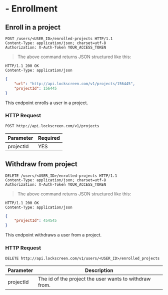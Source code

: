 # - Enrollment

## Enroll in a project

```http
POST /users/<USER_ID>/enrolled-projects HTTP/1.1
Content-Type: application/json; charset=utf-8
Authorization: X-Auth-Token YOUR_ACCESS_TOKEN
```
> The above command returns JSON structured like this:

```http
HTTP/1.1 200 OK
Content-Type: application/json
```

```json
{
	"url": "http://api.lockscreen.com/v1/projects/156445",
	"projectId": 156445
}
```

This endpoint enrolls a user in a project.

### HTTP Request

`POST http://api.lockscreen.com/v1/projects`

Parameter | Required
--------- | --------
projectId | YES

## Withdraw from project

```http
DELETE /users/<USER_ID>/enrolled-projects HTTP/1.1
Content-Type: application/json; charset=utf-8
Authorization: X-Auth-Token YOUR_ACCESS_TOKEN
```

> The above command returns JSON structured like this:

```http
HTTP/1.1 200 OK
Content-Type: application/json
```

```json
{
	"projectId": 454545
}
```
This endpoint withdraws a user from a project.

### HTTP Request

`DELETE http://api.lockscreen.com/v1/users/<USER_ID>/enrolled_projects`

Parameter | Description
--------- | -----------
projectId | The id of the project the user wants to withdraw from.
